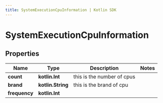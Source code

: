 ```yaml
---
title: SystemExecutionCpuInformation | Kotlin SDK
---
```




# SystemExecutionCpuInformation

## Properties
Name | Type | Description | Notes
------------ | ------------- | ------------- | -------------
**count** | **kotlin.Int** | this is the number of cpus | 
**brand** | **kotlin.String** | this is the brand of cpu | 
**frequency** | **kotlin.Int** |  | 




